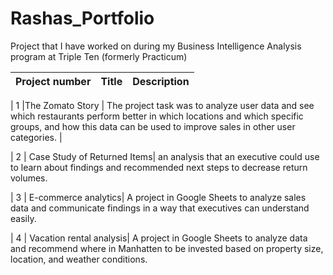 # Rashas_Portfolio
Project that I have worked on during my Business Intelligence Analysis program at Triple Ten (formerly Practicum)

| Project number | Title | Description |
| :-----------: | ----------- |----------- |


| 1 |The Zomato Story | The project task was to analyze user data and see which restaurants perform better in which locations and which specific groups, and how this data can be used to improve sales in other user categories. |


| 2 | Case Study of Returned Items| an analysis that an executive could use to learn about findings and recommended  next steps to decrease return volumes.

| 3 | E-commerce analytics| A project in Google Sheets to analyze sales data and communicate findings in a way that executives can understand easily.

| 4  | Vacation rental analysis| A project in Google Sheets to analyze data and recommend where in Manhatten to be invested based on property size, location, and weather conditions.
